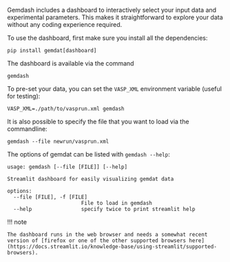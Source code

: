 Gemdash includes a dashboard to interactively select your input data and experimental parameters. This makes it straightforward to explore your data without any coding experience required.

To use the dashboard, first make sure you install all the dependencies:

```
pip install gemdat[dashboard]
```

The dashboard is available via the command

```
gemdash
```

To pre-set your data, you can set the `VASP_XML` environment variable (useful for testing):

```
VASP_XML=./path/to/vasprun.xml gemdash
```

It is also possible to specify the file that you want to load via the commandline:
```
gemdash --file newrun/vasprun.xml
```

The options of gemdat can be listed with `gemdash --help`:
```
usage: gemdash [--file [FILE]] [--help]

Streamlit dashboard for easily visualizing gemdat data

options:
  --file [FILE], -f [FILE]
                        File to load in gemdash
  --help                specify twice to print streamlit help
```

!!! note

    The dashboard runs in the web browser and needs a somewhat recent version of [firefox or one of the other supported browsers here](https://docs.streamlit.io/knowledge-base/using-streamlit/supported-browsers).
